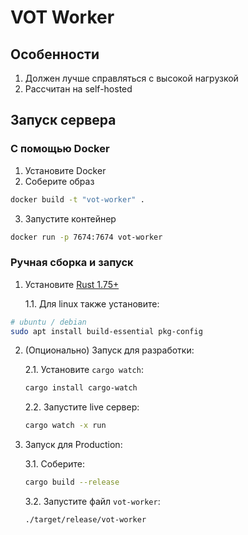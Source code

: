 # VOT Worker

## Особенности

1. Должен лучше справляться с высокой нагрузкой
2. Рассчитан на self-hosted

## Запуск сервера

### С помощью Docker

1. Установите Docker
2. Соберите образ

```bash
docker build -t "vot-worker" .
```

3. Запустите контейнер

```bash
docker run -p 7674:7674 vot-worker
```

### Ручная сборка и запуск

1. Установите [Rust 1.75+](https://www.rust-lang.org/learn/get-started)

   1.1. Для linux также установите:

```bash
# ubuntu / debian
sudo apt install build-essential pkg-config
```

2. (Опционально) Запуск для разработки:

   2.1. Установите `cargo watch`:

   ```bash
   cargo install cargo-watch
   ```

   2.2. Запустите live сервер:

   ```bash
   cargo watch -x run
   ```

3. Запуск для Production:

   3.1. Соберите:

   ```bash
   cargo build --release
   ```

   3.2. Запустите файл `vot-worker`:

   ```bash
   ./target/release/vot-worker
   ```
